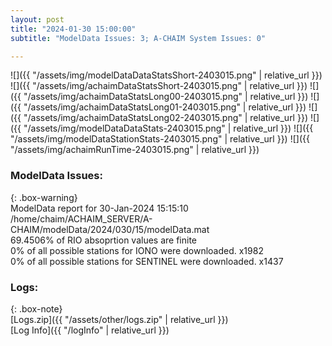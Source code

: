 ```yaml
---
layout: post
title: "2024-01-30 15:00:00"
subtitle: "ModelData Issues: 3; A-CHAIM System Issues: 0"

---
```


![]({{ "/assets/img/modelDataDataStatsShort-2403015.png" | relative_url }})
![]({{ "/assets/img/achaimDataStatsShort-2403015.png" | relative_url }})
![]({{ "/assets/img/achaimDataStatsLong00-2403015.png" | relative_url }})
![]({{ "/assets/img/achaimDataStatsLong01-2403015.png" | relative_url }})
![]({{ "/assets/img/achaimDataStatsLong02-2403015.png" | relative_url }})
![]({{ "/assets/img/modelDataDataStats-2403015.png" | relative_url }})
![]({{ "/assets/img/modelDataStationStats-2403015.png" | relative_url }})
![]({{ "/assets/img/achaimRunTime-2403015.png" | relative_url }})


### ModelData Issues:  
  
{: .box-warning}  
 ModelData report for 30-Jan-2024 15:15:10   
 /home/chaim/ACHAIM_SERVER/A-CHAIM/modelData/2024/030/15/modelData.mat   
 69.4506% of RIO absoprtion values are finite   
 0% of all possible stations for IONO were downloaded. x1982   
 0% of all possible stations for SENTINEL were downloaded. x1437   
  


### Logs:  
  
{: .box-note}  
[Logs.zip]({{ "/assets/other/logs.zip" | relative_url }})  
[Log Info]({{ "/logInfo" | relative_url }})  
